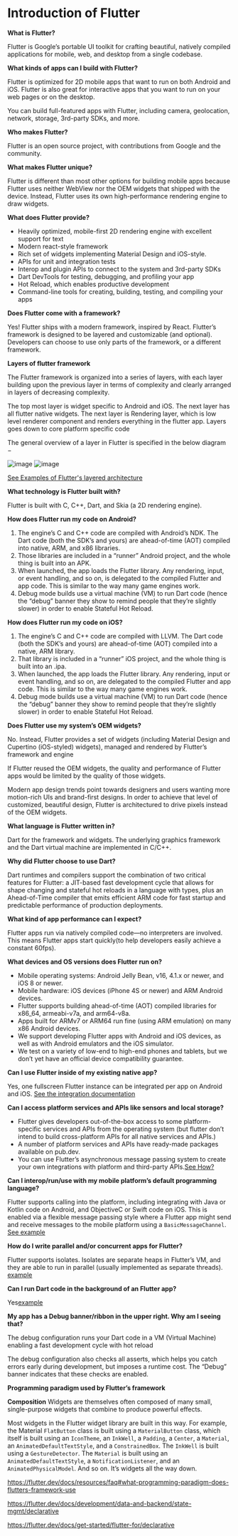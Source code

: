 # Introduction of Flutter

**What is Flutter?**

Flutter is Google’s portable UI toolkit for crafting beautiful, natively compiled applications for mobile, web, and desktop from a single codebase.

**What kinds of apps can I build with Flutter?**

Flutter is optimized for 2D mobile apps that want to run on both Android and iOS. Flutter is also great for interactive apps that you want to run on your web pages or on the desktop.

You can build full-featured apps with Flutter, including camera, geolocation, network, storage, 3rd-party SDKs, and more.

**Who makes Flutter?**

Flutter is an open source project, with contributions from Google and the community.

**What makes Flutter unique?**

Flutter is different than most other options for building mobile apps because Flutter uses neither WebView nor the OEM widgets that shipped with the device. Instead, Flutter uses its own high-performance rendering engine to draw widgets.

**What does Flutter provide?**
* Heavily optimized, mobile-first 2D rendering engine with excellent support for text
* Modern react-style framework
* Rich set of widgets implementing Material Design and iOS-style.
* APIs for unit and integration tests
* Interop and plugin APIs to connect to the system and 3rd-party SDKs
* Dart DevTools for testing, debugging, and profiling your app
* Hot Reload, which enables productive development
* Command-line tools for creating, building, testing, and compiling your apps

**Does Flutter come with a framework?**

Yes! Flutter ships with a modern framework, inspired by React. Flutter’s framework is designed to be layered and customizable (and optional). Developers can choose to use only parts of the framework, or a different framework.

**Layers of flutter framework**

The Flutter framework is organized into a series of layers, with each layer building upon the previous layer in terms of complexity and clearly arranged in layers of decreasing complexity. 

The top most layer is widget specific to Android and iOS. The next layer has all flutter native widgets. The next layer is Rendering layer, which is low level renderer component and renders everything in the flutter app. Layers goes down to core platform specific code

The general overview of a layer in Flutter is specified in the below diagram −

![image]()
![image]()

[See Examples of Flutter's layered architecture](https://github.com/flutter/flutter/tree/master/examples/layers)

**What technology is Flutter built with?**

Flutter is built with C, C++, Dart, and Skia (a 2D rendering engine).

**How does Flutter run my code on Android?**
1. The engine’s C and C++ code are compiled with Android’s NDK. The Dart code (both the SDK’s and yours) are ahead-of-time (AOT) compiled into native, ARM, and x86 libraries. 
2. Those libraries are included in a “runner” Android project, and the whole thing is built into an APK. 
3. When launched, the app loads the Flutter library. Any rendering, input, or event handling, and so on, is delegated to the compiled Flutter and app code. This is similar to the way many game engines work.
4. Debug mode builds use a virtual machine (VM) to run Dart code (hence the “debug” banner they show to remind people that they’re slightly slower) in order to enable Stateful Hot Reload.

**How does Flutter run my code on iOS?**

1. The engine’s C and C++ code are compiled with LLVM. The Dart code (both the SDK’s and yours) are ahead-of-time (AOT) compiled into a native, ARM library. 
2. That library is included in a “runner” iOS project, and the whole thing is built into an .ipa.
3. When launched, the app loads the Flutter library. Any rendering, input or event handling, and so on, are delegated to the compiled Flutter and app code. This is similar to the way many game engines work.
4. Debug mode builds use a virtual machine (VM) to run Dart code (hence the “debug” banner they show to remind people that they’re slightly slower) in order to enable Stateful Hot Reload.

**Does Flutter use my system’s OEM widgets?**

No. Instead, Flutter provides a set of widgets (including Material Design and Cupertino (iOS-styled) widgets), managed and rendered by Flutter’s framework and engine

If Flutter reused the OEM widgets, the quality and performance of Flutter apps would be limited by the quality of those widgets.

Modern app design trends point towards designers and users wanting more motion-rich UIs and brand-first designs. In order to achieve that level of customized, beautiful design, Flutter is architectured to drive pixels instead of the OEM widgets.

**What language is Flutter written in?**

Dart for the framework and widgets. The underlying graphics framework and the Dart virtual machine are implemented in C/C++.

**Why did Flutter choose to use Dart?**

Dart runtimes and compilers support the combination of two critical features for Flutter: a JIT-based fast development cycle that allows for shape changing and stateful hot reloads in a language with types, plus an Ahead-of-Time compiler that emits efficient ARM code for fast startup and predictable performance of production deployments.

**What kind of app performance can I expect?**

Flutter apps run via natively compiled code—no interpreters are involved. This means Flutter apps start quickly(to help developers easily achieve a constant 60fps).

**What devices and OS versions does Flutter run on?**
- Mobile operating systems: Android Jelly Bean, v16, 4.1.x or newer, and iOS 8 or newer.
- Mobile hardware: iOS devices (iPhone 4S or newer) and ARM Android devices.
- Flutter supports building ahead-of-time (AOT) compiled libraries for x86_64, armeabi-v7a, and arm64-v8a.
- Apps built for ARMv7 or ARM64 run fine (using ARM emulation) on many x86 Android devices.
- We support developing Flutter apps with Android and iOS devices, as well as with Android emulators and the iOS simulator.
- We test on a variety of low-end to high-end phones and tablets, but we don’t yet have an official device compatibility guarantee.

**Can I use Flutter inside of my existing native app?**

Yes, one fullscreen Flutter instance can be integrated per app on Android and iOS. [See the integration documentation](https://flutter.dev/docs/development/add-to-app)

**Can I access platform services and APIs like sensors and local storage?**

- Flutter gives developers out-of-the-box access to some platform-specific services and APIs from the operating system (but flutter don’t intend to build cross-platform APIs for all native services and APIs.)
- A number of platform services and APIs have ready-made packages available on pub.dev.
- You can use Flutter’s asynchronous message passing system to create your own integrations with platform and third-party APIs.[See How?](https://flutter.dev/docs/development/platform-integration/platform-channels#pigeon)

**Can I interop/run/use with my mobile platform’s default programming language?**

Flutter supports calling into the platform, including integrating with Java or Kotlin code on Android, and ObjectiveC or Swift code on iOS. This is enabled via a flexible message passing style where a Flutter app might send and receive messages to the mobile platform using a `BasicMessageChannel`. [See example](https://github.com/flutter/flutter/tree/master/examples/platform_channel)

**How do I write parallel and/or concurrent apps for Flutter?**

Flutter supports isolates. Isolates are separate heaps in Flutter’s VM, and they are able to run in parallel (usually implemented as separate threads). 
[example](https://github.com/flutter/flutter/blob/master/examples/layers/services/isolate.dart)

**Can I run Dart code in the background of an Flutter app?**

Yes[example](https://medium.com/flutter/executing-dart-in-the-background-with-flutter-plugins-and-geofencing-2b3e40a1a124)

**My app has a Debug banner/ribbon in the upper right. Why am I seeing that?**

The debug configuration runs your Dart code in a VM (Virtual Machine) enabling a fast development cycle with hot reload

The debug configuration also checks all asserts, which helps you catch errors early during development, but imposes a runtime cost. The “Debug” banner indicates that these checks are enabled.

**Programming paradigm used by Flutter’s framework**

**Composition** Widgets are themselves often composed of many small, single-purpose widgets that combine to produce powerful effects.

Most widgets in the Flutter widget library are built in this way. For example, the Material `FlatButton` class is built using a `MaterialButton` class, which itself is built using an `IconTheme`, an `InkWell`, a `Padding`, a `Center`, a `Material`, an `AnimatedDefaultTextStyle`, and a `ConstrainedBox`. The `InkWell` is built using a `GestureDetector`. The `Material` is built using an `AnimatedDefaultTextStyle`, a `NotificationListener`, and an `AnimatedPhysicalModel`. And so on. It’s widgets all the way down.

https://flutter.dev/docs/resources/faq#what-programming-paradigm-does-flutters-framework-use

https://flutter.dev/docs/development/data-and-backend/state-mgmt/declarative

https://flutter.dev/docs/get-started/flutter-for/declarative
